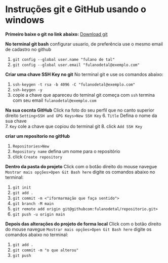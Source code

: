 # Instruções git e GitHub usando o windows

**Primeiro baixe o git no link abaixo:**
[Download git](https://git-scm.com/downloads)

**No terminal git bash**
configurar usuario, de preferência use o mesmo email de cadastro no github  
1. `git config --global user.name "fulano de tal"`
2. `git config --global user.email "fulanodetal@exemplo.com"`

**Criar uma chave SSH Key no git**
No terminal git e use os comandos abaixo:
1. `ssh-keygen -t rsa -b 4096 -C "fulanodetal@exemplo.com"`
3. `ssh-keygen -y`
4. copie a chave que apareceu do teminal git  começa com `ssh` termina com seu email `fulanodetal@exemplo.com`

**Na sua cocnta GitHub**
Click na foto do seu perfil que no canto superior direito `Setting>SSH and GPG Keys>New SSH Key`
6. `Title` Defina o nome da sua chave  
7. `Key` cole a chave que copiou do terminal git
8. click `Add SSH Key`

**criar um repositorio no gitHub**
1. `Repositories>New`
2. `Repository name` defina um nome para o repositório
3. click `Create repository`


**Dentro da pasta do projeto**
Click com o botão direito do mouse navegue `Mostrar mais opções>Open Git Bash here` digite os comandos abaixo no terminal:
1. `git init`
2. `git add .`
3. `git commit -m <"iformarmação que faça sentido">`
4. `git branch -M main`
5. `git remote add origin git@githubcom:fulanodetal/repositorio.git>`
6. `git push -u origin main`



**Depois das alterações do projeto de forma local**
Click com o botão direito do mouse navegue `Mostrar mais opções>Open Git Bash here` digite os comandos abaixo no terminal:
1. `git add .`
2. `git commit -m "o que alterou"`
3. `git push`
